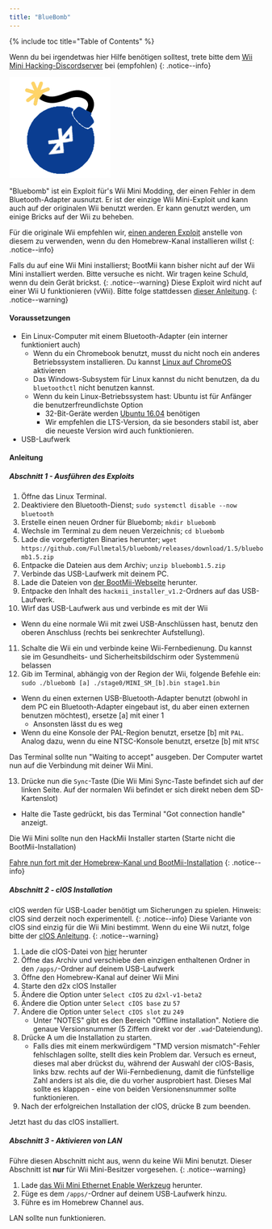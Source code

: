 ```yaml
---
title: "BlueBomb"
---
```


{% include toc title="Table of Contents" %}

Wenn du bei irgendetwas hier Hilfe benötigen solltest, trete bitte dem [Wii Mini Hacking-Discordserver](https://discord.gg/6ryxnkS) bei (empfohlen)
{: .notice--info}

![BlueBomb](/images/bluebomb.png)

"Bluebomb" ist ein Exploit für's Wii Mini Modding, der einen Fehler in dem Bluetooth-Adapter ausnutzt. Er ist der einzige Wii Mini-Exploit und kann auch auf der originalen Wii benutzt werden. Er kann genutzt werden, um einige Bricks auf der Wii zu beheben.

Für die originale Wii empfehlen wir, [einen anderen Exploit](/get-started) anstelle von diesem zu verwenden, wenn du den Homebrew-Kanal installieren willst
{: .notice--info}

Falls du auf eine Wii Mini installierst; BootMii kann bisher nicht auf der Wii Mini installiert werden. Bitte versuche es nicht. Wir tragen keine Schuld, wenn du dein Gerät brickst.
{: .notice--warning}
Diese Exploit wird nicht auf einer Wii U funktionieren (vWii). Bitte folge stattdessen [dieser Anleitung](https://wiiuguide.xyz/#/vwii/).
{: .notice--warning}

#### Voraussetzungen
- Ein Linux-Computer mit einem Bluetooth-Adapter (ein interner funktioniert auch)
  - Wenn du ein Chromebook benutzt, musst du nicht noch ein anderes Betriebssystem installieren. Du kannst [Linux auf ChromeOS](https://support.google.com/chromebook/answer/9145439?hl=en) aktivieren
  - Das Windows-Subsystem für Linux kannst du nicht benutzen, da du `bluetoothctl` nicht benutzen kannst.
  - Wenn du kein Linux-Betriebssystem hast: Ubuntu ist für Anfänger die benutzerfreundlichste Option
    - 32-Bit-Geräte werden [Ubuntu 16.04](http://releases.ubuntu.com/16.04/) benötigen
    - Wir empfehlen die LTS-Version, da sie besonders stabil ist, aber die neueste Version wird auch funktionieren.
- USB-Laufwerk

#### Anleitung
##### Abschnitt 1 - Ausführen des Exploits
1. Öffne das Linux Terminal.
2. Deaktiviere den Bluetooth-Dienst; `sudo systemctl disable --now bluetooth`
3. Erstelle einen neuen Ordner für Bluebomb; `mkdir bluebomb`
4. Wechsle im Terminal zu dem neuen Verzeichnis; `cd bluebomb`
5. Lade die vorgefertigten Binaries herunter; `wget https://github.com/Fullmetal5/bluebomb/releases/download/1.5/bluebomb1.5.zip`
6. Entpacke die Dateien aus dem Archiv; `unzip bluebomb1.5.zip`
7. Verbinde das USB-Laufwerk mit deinem PC.
8. Lade die Dateien von [der BootMii-Webseite](https://bootmii.org/download/) herunter.
9. Entpacke den Inhalt des `hackmii_installer_v1.2`-Ordners auf das USB-Laufwerk.
10. Wirf das USB-Laufwerk aus und verbinde es mit der Wii
   - Wenn du eine normale Wii mit zwei USB-Anschlüssen hast, benutz den oberen Anschluss (rechts bei senkrechter Aufstellung).
11. Schalte die Wii ein und verbinde keine Wii-Fernbedienung. Du kannst sie im Gesundheits- und Sicherheitsbildschirm oder Systemmenü belassen
12. Gib im Terminal, abhängig von der Region der Wii, folgende Befehle ein: `sudo ./bluebomb [a] ./stage0/MINI_SM_[b].bin stage1.bin`
  - Wenn du einen externen USB-Bluetooth-Adapter benutzt (obwohl in dem PC ein Bluetooth-Adapter eingebaut ist, du aber einen externen benutzen möchtest), ersetze [a] mit einer 1
    - Ansonsten lässt du es weg
  - Wenn du eine Konsole der PAL-Region benutzt, ersetze [b] mit `PAL`. Analog dazu, wenn du eine NTSC-Konsole benutzt, ersetze [b] mit `NTSC`

Das Terminal sollte nun "Waiting to accept" ausgeben. Der Computer wartet nun auf die Verbindung mit deiner Wii Mini.

13. Drücke nun die `Sync`-Taste (Die Wii Mini Sync-Taste befindet sich auf der linken Seite. Auf der normalen Wii befindet er sich direkt neben dem SD-Kartenslot)
   - Halte die Taste gedrückt, bis das Terminal "Got connection handle" anzeigt.

Die Wii Mini sollte nun den HackMii Installer starten (Starte nicht die BootMii-Installation)

[Fahre nun fort mit der Homebrew-Kanal und BootMii-Installation](hbc)
{: .notice--info}

##### Abschnitt 2 - cIOS Installation
cIOS werden für USB-Loader benötigt um Sicherungen zu spielen. Hinweis: cIOS sind derzeit noch experimentell.
{: .notice--info}
Diese Variante von cIOS sind einzig für die Wii Mini bestimmt. Wenn du eine Wii nutzt, folge bitte der [cIOS Anleitung](/cios).
{: .notice--warning}

1. Lade die cIOS-Datei von [hier](https://bluebomb.glitch.me/d2xl-cIOS/index.html) herunter
2. Öffne das Archiv und verschiebe den einzigen enthaltenen Ordner in den `/apps/`-Ordner auf deinem USB-Laufwerk
3. Öffne den Homebrew-Kanal auf deiner Wii Mini
4. Starte den d2x cIOS Installer
5. Ändere die Option unter `Select cIOS` zu `d2xl-v1-beta2`
6. Ändere die Option unter `Select cIOS base` zu `57`
7. Ändere die Option unter `Select cIOS slot` zu `249`
   - Unter "NOTES" gibt es den Bereich "Offline installation". Notiere die genaue Versionsnummer (5 Ziffern direkt vor der `.wad`-Dateiendung).
8. Drücke A um die Installation zu starten.
   - Falls dies mit einem merkwürdigem "TMD version mismatch"-Fehler fehlschlagen sollte, stellt dies kein Problem dar. Versuch es erneut, dieses mal aber drückst du, während der Auswahl der cIOS-Basis, links bzw. rechts auf der Wii-Fernbedienung, damit die fünfstellige Zahl anders ist als die, die du vorher ausprobiert hast. Dieses Mal sollte es klappen - eine von beiden Versionensnummer sollte funktionieren.
9. Nach der erfolgreichen Installation der cIOS, drücke B zum beenden.

Jetzt hast du das cIOS installiert.

##### Abschnitt 3 - Aktivieren von LAN

Führe diesen Abschnitt nicht aus, wenn du keine Wii Mini benutzt. Dieser Abschnitt ist **nur** für Wii Mini-Besitzer vorgesehen.
{: .notice--warning}

1. Lade [das Wii Mini Ethernet Enable Werkzeug](/assets/files/Wii_Mini_Ethernet_Enable.zip) herunter.
2. Füge es dem `/apps/`-Ordner auf deinem USB-Laufwerk hinzu.
3. Führe es im Homebrew Channel aus.

LAN sollte nun funktionieren.
